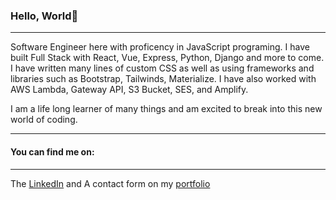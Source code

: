 ### Hello, World👋

***

Software Engineer here with proficency in JavaScript programing. 
I have built Full Stack with React, Vue, Express, Python, Django and more to come. I have written many lines of custom CSS as well as using frameworks and libraries such as Bootstrap, Tailwinds, Materialize. I have also worked with AWS Lambda, Gateway API, S3 Bucket, SES, and Amplify. 

I am a life long learner of many things and am excited to break into this new world of coding.

***

#### You can find me on: 

***

The [LinkedIn](https://www.linkedin.com/in/martinj-fitzpatrick/) and A contact form on my [portfolio](https://martinjfitzpatrick.com/)

<!--
**krsnamara/krsnamara** is a ✨ _special_ ✨ repository because its `README.md` (this file) appears on your GitHub profile.

Here are some ideas to get you started:

- 🔭 I’m currently working on ...
- 🌱 I’m currently learning ...
- 👯 I’m looking to collaborate on ...
- 🤔 I’m looking for help with ...
- 💬 Ask me about ...
- 📫 How to reach me: ...
- 😄 Pronouns: ...
- ⚡ Fun fact: ...
-->
